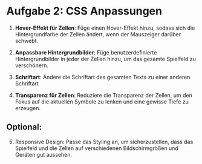 # Aufgabe 2: CSS Anpassungen

1. **Hover-Effekt für Zellen**: Füge einen Hover-Effekt hinzu, sodass sich die Hintergrundfarbe der Zellen ändert, wenn der Mauszeiger darüber schwebt.

2. **Anpassbare Hintergrundbilder**: Füge benutzerdefinierte Hintergrundbilder in jeder der Zellen hinzu, um das gesamte Spielfeld zu verschönern.

3. **Schriftart**: Ändere die Schriftart des gesamten Texts zu einer anderen Schriftart

4. **Transparenz für Zellen**: Reduziere die Transparenz der Zellen, um den Fokus auf die aktuellen Symbole zu lenken und eine gewisse Tiefe zu erzeugen.

## Optional:

5. Responsive Design: Passe das Styling an, um sicherzustellen, dass das Spielfeld und die Zellen auf verschiedenen Bildschirmgrößen und Geräten gut aussehen.

